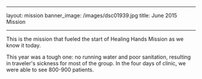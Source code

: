___
layout: mission
banner_image: /images/dsc01939.jpg
title: June 2015 Mission
___

This is the mission that fueled the start of Healing Hands Mission as we know it today. 

This year was a tough one: no running water and poor sanitation, resulting in traveler's sickness for most of the group. In the four days of clinic, we were able to see 800-900 patients.